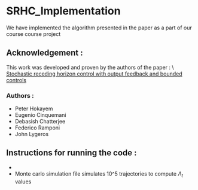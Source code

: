 # SRHC_Implementation
We have implemented the algorithm presented in the paper as a part of our course course project

## Acknowledgement :
This work was developed and proven by the authors of the paper : \\
[Stochastic receding horizon control with output feedback and bounded controls](https://www.sciencedirect.com/science/article/abs/pii/S0005109811004882)
### Authors : 
* Peter Hokayem
* Eugenio Cinquemani
* Debasish Chatterjee
* Federico Ramponi
* John Lygeros

## Instructions for running the code : 
* 
* Monte carlo simulation file simulates 10^5 trajectories to compute $\Lambda_t$ values 
